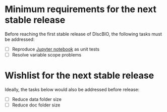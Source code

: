# Minimum requirements for the next stable release

Before reaching the first stable release of DIscBIO, the following tasks must be addressed:

- [ ] Reproduce [Jupyter notebook](https://hub.gke.mybinder.org/user/systemsbiologist-pscan-tza36hyq/notebooks/DIscBIO.ipynb) as unit tests
- [ ] Resolve variable scope problems

# Wishlist for the next stable release

Ideally, the tasks below would also be addressed before release:

- [ ] Reduce data folder size
- [ ] Reduce doc folder size